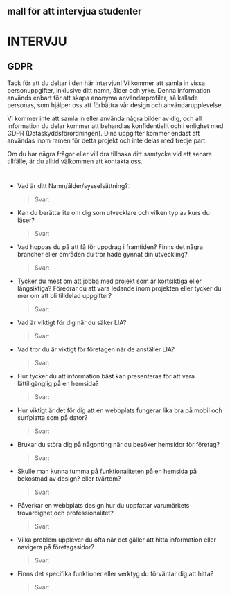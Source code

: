 ## mall för att intervjua studenter ##

# INTERVJU

## GDPR

Tack för att du deltar i den här intervjun! Vi kommer att samla in vissa personuppgifter, inklusive ditt namn, ålder och yrke. Denna information används enbart för att skapa anonyma användarprofiler, så kallade personas, som hjälper oss att förbättra vår design och användarupplevelse.

Vi kommer inte att samla in eller använda några bilder av dig, och all information du delar kommer att behandlas konfidentiellt och i enlighet med GDPR (Dataskyddsförordningen). Dina uppgifter kommer endast att användas inom ramen för detta projekt och inte delas med tredje part.

Om du har några frågor eller vill dra tillbaka ditt samtycke vid ett senare tillfälle, är du alltid välkommen att kontakta oss.
#
- Vad är ditt Namn/ålder/sysselsättning?:
  > Svar:
- Kan du berätta lite om dig som utvecklare och vilken typ av kurs du läser?
  > Svar:
- Vad hoppas du på att få för uppdrag i framtiden? Finns det några brancher eller områden du tror hade gynnat din utveckling?
  > Svar:
- Tycker du mest om att jobba med projekt som är kortsiktiga eller långsiktiga? Föredrar du att vara ledande inom projekten eller tycker du mer om att bli tilldelad uppgifter?   
  > Svar:     
- Vad är viktigt för dig när du säker LIA? 
  > Svar: 
- Vad tror du är viktigt för företagen när de anställer LIA? 
  > Svar: 
- Hur tycker du att information bäst kan presenteras för att vara lättillgänglig på en hemsida?   
  > Svar: 
- Hur viktigt är det för dig att en webbplats fungerar lika bra på mobil och surfplatta som på dator?
  > Svar: 
- Brukar du störa dig på någonting när du besöker hemsidor för företag?
  > Svar: 
- Skulle man kunna tumma på funktionaliteten på en hemsida på bekostnad av design? eller tvärtom?
  > Svar:
- Påverkar en webbplats design hur du uppfattar varumärkets trovärdighet och professionalitet?
  > Svar:
- Vilka problem upplever du ofta när det gäller att hitta information eller navigera på företagssidor?
  > Svar: 
- Finns det specifika funktioner eller verktyg du förväntar dig att hitta?
  > Svar:
